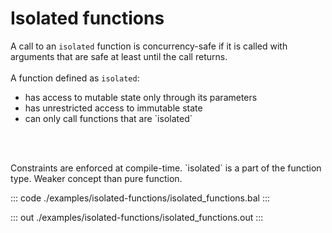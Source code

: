 # Isolated functions

A call to an `isolated` function is concurrency-safe if it is called with arguments
that are safe at least until the call returns. <br></br>
A function defined as `isolated`:
<ul>
<li>has access to mutable state only through its parameters</li>
<li>has unrestricted access to immutable state</li>
<li>can only call functions that are `isolated`</li>
</ul>
<br></br>
<p>Constraints are enforced at compile-time. `isolated` is a part of the function type.
Weaker concept than pure function.</p>

::: code ./examples/isolated-functions/isolated_functions.bal :::

::: out ./examples/isolated-functions/isolated_functions.out :::